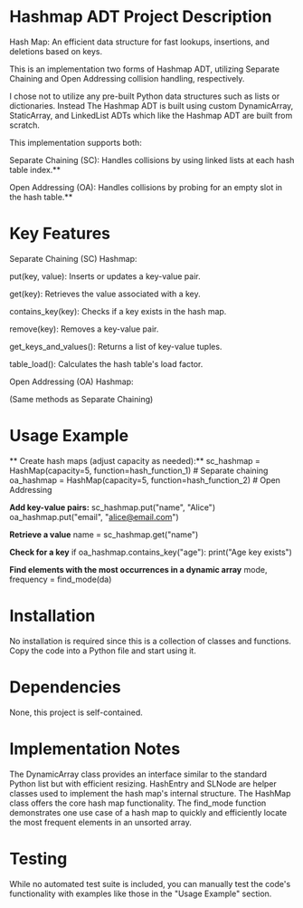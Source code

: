 # Hashmap ADT Project Description

Hash Map: An efficient data structure for fast lookups, insertions, and deletions based on keys.

This is an implementation two forms of Hashmap ADT, utilizing Separate Chaining and Open Addressing collision handling, respectively.

I chose not to utilize any pre-built Python data structures such as lists or dictionaries. 
Instead The Hashmap ADT is built using custom DynamicArray, StaticArray, and LinkedList ADTs which like the Hashmap ADT are built from scratch.

This implementation supports both:

Separate Chaining (SC): Handles collisions by using linked lists at each hash table index.**

Open Addressing (OA): Handles collisions by probing for an empty slot in the hash table.**

# Key Features

Separate Chaining (SC) Hashmap:

put(key, value): Inserts or updates a key-value pair.

get(key): Retrieves the value associated with a key.

contains_key(key): Checks if a key exists in the hash map.

remove(key): Removes a key-value pair.

get_keys_and_values(): Returns a list of key-value tuples.

table_load(): Calculates the hash table's load factor.

Open Addressing (OA) Hashmap:

(Same methods as Separate Chaining)

# Usage Example

** Create hash maps (adjust capacity as needed):**
sc_hashmap = HashMap(capacity=5, function=hash_function_1)  # Separate chaining
oa_hashmap = HashMap(capacity=5, function=hash_function_2)  # Open Addressing

**Add key-value pairs:**
sc_hashmap.put("name", "Alice")
oa_hashmap.put("email", "alice@email.com")

**Retrieve a value**
name = sc_hashmap.get("name") 

**Check for a key**
if oa_hashmap.contains_key("age"):
    print("Age key exists")

**Find elements with the most occurrences in a dynamic array**
mode, frequency = find_mode(da)

# Installation

No installation is required since this is a collection of classes and functions. Copy the code into a Python file and start using it.

# Dependencies

None, this project is self-contained.

# Implementation Notes

The DynamicArray class provides an interface similar to the standard Python list but with efficient resizing.
HashEntry and SLNode are helper classes used to implement the hash map's internal structure.
The HashMap class offers the core hash map functionality.
The find_mode function demonstrates one use case of a hash map to quickly and efficiently locate the most frequent elements in an unsorted array.

# Testing

While no automated test suite is included, you can manually test the code's functionality with examples like those in the "Usage Example" section.

